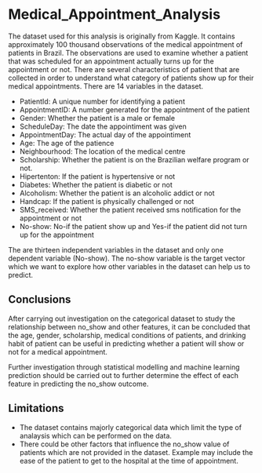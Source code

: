 # Medical_Appointment_Analysis

The dataset used for this analysis is originally from Kaggle. It contains approximately 100 thousand observations of the medical appointment of patients in Brazil. The observations are used to examine whether a patient that was scheduled for an appointment actually turns up for the appointment or not. There are several characteristics of patient that are collected in order to understand what category of patients show up for their medical appointments. There are 14 variables in the dataset.

- PatientId: A unique number for identifying a patient
- AppointmentID: A number generated for the appointment of the patient
- Gender: Whether the patient is a male or female
- ScheduleDay: The date the appointiment was given
- AppointmentDay: The actual day of the appointiment
- Age: The age of the patience
- Neighbourhood: The location of the medical centre
- Scholarship: Whether the patient is on the Brazilian welfare program or not.
- Hipertenton: If the patient is hypertensive or not
- Diabetes: Whether the patient is diabetic or not
- Alcoholism: Whether the patient is an alcoholic addict or not
- Handcap: If the patient is physically challenged or not
- SMS_received: Whether the patient received sms notification for the appointment or not
- No-show: No-if the patient show up and Yes-if the patient did not turn up for the appointment

The are thirteen independent variables in the dataset and only one dependent variable (No-show). The no-show variable is the target vector which we want to explore how other variables in the dataset can help us to predict.

## Conclusions
After carrying out investigation on the categorical dataset to study the relationship between no_show and other features, it can be concluded that the age, gender, scholarship, medical conditions of patients, and drinking habit of patient can be useful in predicting whether a patient will show or not for a medical appointment.

Further investigation through statistical modelling and machine learning prediction should be carried out to further determine the effect of each feature in predicting the no_show outcome.

## Limitations
- The dataset contains majorly categorical data which limit the type of analaysis which can be performed on the data.
- There could be other factors that influence the no_show value of patients which are not provided in the dataset. Example may include the ease of the patient to get to the hospital at the time of appointment.
